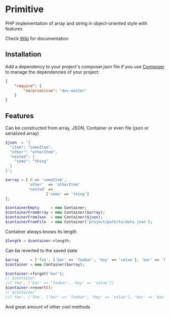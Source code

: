 Primitive
=========

PHP implementation of array and string in object-oriented style with features

Check [Wiki](https://github.com/imkrimerman/primitive/wiki) for documentation

Installation
------------
Add a dependency to your project's composer.json file if you use [Composer](http://getcomposer.org/) to manage the dependencies of your project:
```json
{
    "require": {
        "im/primitive": "dev-master"
    }
}
```
Features
-----
Can be constructed from array, JSON, Container or even file (json or serialized array)
```php
$json  = '{
  "item": "someItem",
  "other": "otherItem",
  "nested": {
    "some": "thing"
  }
}';

$array = [ 0 => 'someItem',
          'other'  => 'otherItem'
          'nested' => 
                  ['some' => 'thing']
];

$containerEmpty     = new Container;
$containerFromArray = new Container($array);
$containerFromJson  = new Container($json);
$containerFromFile  = new Container('project/path/to/data.json');
```
Container always knows its length
```php
$length = $container->length;
```
Can be reverted to the saved state
```php
$array     = ['foo', ['bar' => 'foobar', 'key' => 'value'], 'bar' => 'baz'];
$container = new Container($array);

$container->forget('bar');
//`$container`
//['foo', ['bar' => 'foobar', 'key' => 'value']]
$container->revert();
//`$container`
//['foo', ['foo', ['bar' => 'foobar', 'key' => 'value'], 'bar' => 'baz']]
```
And great amount of other cool methods
